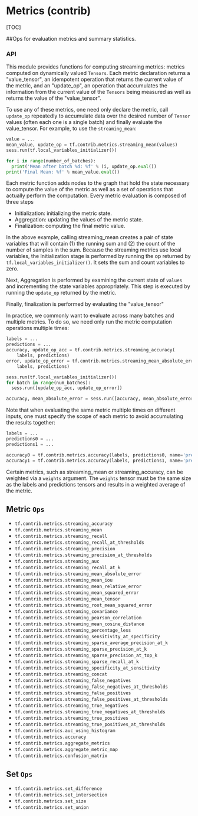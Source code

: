 # Metrics (contrib)
[TOC]

##Ops for evaluation metrics and summary statistics.

### API

This module provides functions for computing streaming metrics: metrics computed
on dynamically valued `Tensors`. Each metric declaration returns a
"value_tensor", an idempotent operation that returns the current value of the
metric, and an "update_op", an operation that accumulates the information
from the current value of the `Tensors` being measured as well as returns the
value of the "value_tensor".

To use any of these metrics, one need only declare the metric, call `update_op`
repeatedly to accumulate data over the desired number of `Tensor` values (often
each one is a single batch) and finally evaluate the value_tensor. For example,
to use the `streaming_mean`:

```python
value = ...
mean_value, update_op = tf.contrib.metrics.streaming_mean(values)
sess.run(tf.local_variables_initializer())

for i in range(number_of_batches):
  print('Mean after batch %d: %f' % (i, update_op.eval())
print('Final Mean: %f' % mean_value.eval())
```

Each metric function adds nodes to the graph that hold the state necessary to
compute the value of the metric as well as a set of operations that actually
perform the computation. Every metric evaluation is composed of three steps

* Initialization: initializing the metric state.
* Aggregation: updating the values of the metric state.
* Finalization: computing the final metric value.

In the above example, calling streaming_mean creates a pair of state variables
that will contain (1) the running sum and (2) the count of the number of samples
in the sum.  Because the streaming metrics use local variables,
the Initialization stage is performed by running the op returned
by `tf.local_variables_initializer()`. It sets the sum and count variables to
zero.

Next, Aggregation is performed by examining the current state of `values`
and incrementing the state variables appropriately. This step is executed by
running the `update_op` returned by the metric.

Finally, finalization is performed by evaluating the "value_tensor"

In practice, we commonly want to evaluate across many batches and multiple
metrics. To do so, we need only run the metric computation operations multiple
times:

```python
labels = ...
predictions = ...
accuracy, update_op_acc = tf.contrib.metrics.streaming_accuracy(
    labels, predictions)
error, update_op_error = tf.contrib.metrics.streaming_mean_absolute_error(
    labels, predictions)

sess.run(tf.local_variables_initializer())
for batch in range(num_batches):
  sess.run([update_op_acc, update_op_error])

accuracy, mean_absolute_error = sess.run([accuracy, mean_absolute_error])
```

Note that when evaluating the same metric multiple times on different inputs,
one must specify the scope of each metric to avoid accumulating the results
together:

```python
labels = ...
predictions0 = ...
predictions1 = ...

accuracy0 = tf.contrib.metrics.accuracy(labels, predictions0, name='preds0')
accuracy1 = tf.contrib.metrics.accuracy(labels, predictions1, name='preds1')
```

Certain metrics, such as streaming_mean or streaming_accuracy, can be weighted
via a `weights` argument. The `weights` tensor must be the same size as the
labels and predictions tensors and results in a weighted average of the metric.

## Metric `Ops`

*   `tf.contrib.metrics.streaming_accuracy`
*   `tf.contrib.metrics.streaming_mean`
*   `tf.contrib.metrics.streaming_recall`
*   `tf.contrib.metrics.streaming_recall_at_thresholds`
*   `tf.contrib.metrics.streaming_precision`
*   `tf.contrib.metrics.streaming_precision_at_thresholds`
*   `tf.contrib.metrics.streaming_auc`
*   `tf.contrib.metrics.streaming_recall_at_k`
*   `tf.contrib.metrics.streaming_mean_absolute_error`
*   `tf.contrib.metrics.streaming_mean_iou`
*   `tf.contrib.metrics.streaming_mean_relative_error`
*   `tf.contrib.metrics.streaming_mean_squared_error`
*   `tf.contrib.metrics.streaming_mean_tensor`
*   `tf.contrib.metrics.streaming_root_mean_squared_error`
*   `tf.contrib.metrics.streaming_covariance`
*   `tf.contrib.metrics.streaming_pearson_correlation`
*   `tf.contrib.metrics.streaming_mean_cosine_distance`
*   `tf.contrib.metrics.streaming_percentage_less`
*   `tf.contrib.metrics.streaming_sensitivity_at_specificity`
*   `tf.contrib.metrics.streaming_sparse_average_precision_at_k`
*   `tf.contrib.metrics.streaming_sparse_precision_at_k`
*   `tf.contrib.metrics.streaming_sparse_precision_at_top_k`
*   `tf.contrib.metrics.streaming_sparse_recall_at_k`
*   `tf.contrib.metrics.streaming_specificity_at_sensitivity`
*   `tf.contrib.metrics.streaming_concat`
*   `tf.contrib.metrics.streaming_false_negatives`
*   `tf.contrib.metrics.streaming_false_negatives_at_thresholds`
*   `tf.contrib.metrics.streaming_false_positives`
*   `tf.contrib.metrics.streaming_false_positives_at_thresholds`
*   `tf.contrib.metrics.streaming_true_negatives`
*   `tf.contrib.metrics.streaming_true_negatives_at_thresholds`
*   `tf.contrib.metrics.streaming_true_positives`
*   `tf.contrib.metrics.streaming_true_positives_at_thresholds`
*   `tf.contrib.metrics.auc_using_histogram`
*   `tf.contrib.metrics.accuracy`
*   `tf.contrib.metrics.aggregate_metrics`
*   `tf.contrib.metrics.aggregate_metric_map`
*   `tf.contrib.metrics.confusion_matrix`

## Set `Ops`

*   `tf.contrib.metrics.set_difference`
*   `tf.contrib.metrics.set_intersection`
*   `tf.contrib.metrics.set_size`
*   `tf.contrib.metrics.set_union`
